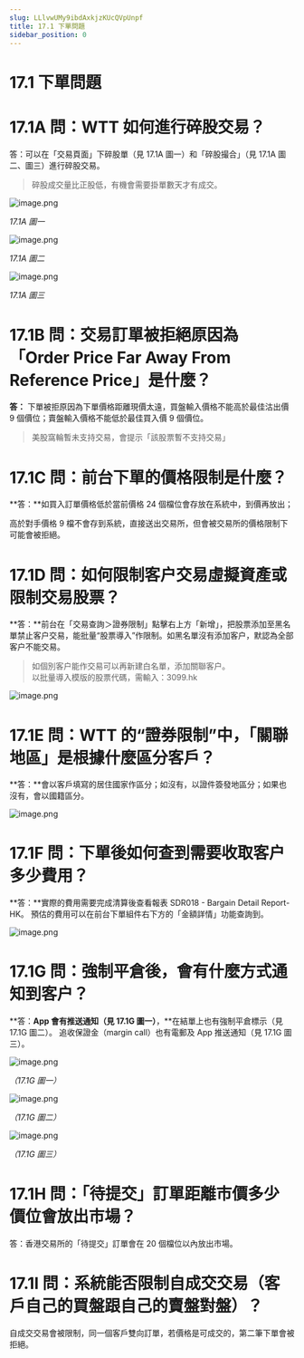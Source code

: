 ```yaml
---
slug: LLlvwUMy9ibdAxkjzKUcQVpUnpf
title: 17.1 下單問題
sidebar_position: 0
---
```



# 17.1 下單問題


# 17.1A 問：WTT 如何進行碎股交易？


答：可以在「交易頁面」下碎股單（見 17.1A 圖一）和「碎股撮合」（見 17.1A 圖二、圖三）進行碎股交易。

> 碎股成交量比正股低，有機會需要掛單數天才有成交。

![image.png](/assets/2521bf0886119ddd0d032282930b5a63.png)


_17.1A 圖一_


![image.png](/assets/f48c515bdffec270e19ff96ed4a965ea.png)


_17.1A 圖二_


![image.png](/assets/2247f473d709a5f29f156b316730ba27.png)


_17.1A 圖三_



# 17.1B 問：交易訂單被拒絕原因為「Order Price Far Away From Reference Price」是什麼？


**答：** 下單被拒原因為下單價格距離現價太遠，買盤輸入價格不能高於最佳沽出價 9 個價位；賣盤輸入價格不能低於最佳買入價 9 個價位。

> 美股窩輪暫未支持交易，會提示「該股票暫不支持交易」

# 17.1C 問：前台下單的價格限制是什麼？


**答：**如買入訂單價格低於當前價格 24 個檔位會存放在系統中，到價再放出；


高於對手價格 9 檔不會存到系統，直接送出交易所，但會被交易所的價格限制下可能會被拒絕。


# 17.1D 問：如何限制客户交易虛擬資產或限制交易股票？


**答：**前台在「交易查詢＞證券限制」點擊右上方「新增」，把股票添加至黑名單禁止客户交易，能批量“股票導入”作限制。如黑名單沒有添加客户，默認為全部客户不能交易。

> 如個別客户能作交易可以再新建白名單，添加關聯客户。  
> 以批量導入模版的股票代碼，需輸入：3099.hk

![image.png](/assets/3a4d64b58b0d9f1b29f97a7d03bf136d.png)


# 17.1E 問：WTT 的“證券限制”中，「關聯地區」是根據什麼區分客戶？


**答：**會以客戶填寫的居住國家作區分；如沒有，以證件簽發地區分；如果也沒有，會以國籍區分。


![image.png](/assets/9aef5811d54b334aed6273afae770e48.png)


# 17.1F 問：下單後如何查到需要收取客户多少費用？


**答：**實際的費用需要完成清算後查看報表 SDR018 - Bargain Detail Report-HK。
預估的費用可以在前台下單組件右下方的「金額詳情」功能查詢到。


![image.png](/assets/8b1ec447084784f8d47e98bafb4d6171.png)


# 17.1G 問：強制平倉後，會有什麼方式通知到客户？


**答：**App 會有推送通知（見 17.1G 圖一）**，**在結單上也有強制平倉標示（見 17.1G 圖二）。
追收保證金（margin call）也有電郵及 App 推送通知（見 17.1G 圖三）。



![image.png](/assets/3a0640e3a96ccf8838dd119eb56c2d23.png)


_（17.1G 圖一）_


![image.png](/assets/bb8831c405cf5e70315b340fed779b74.png)


_（17.1G 圖二）_


![image.png](/assets/5be453c967806c28a3c252bf08b1e8b0.png)


_（17.1G 圖三）_


# 17.1H 問：「待提交」訂單距離市價多少價位會放出市場？


答：香港交易所的「待提交」訂單會在 20 個檔位以內放出市場。


# 17.1I 問：系統能否限制自成交交易（客戶自己的買盤跟自己的賣盤對盤）？


自成交交易會被限制，同一個客戶雙向訂單，若價格是可成交的，第二筆下單會被拒絕。

